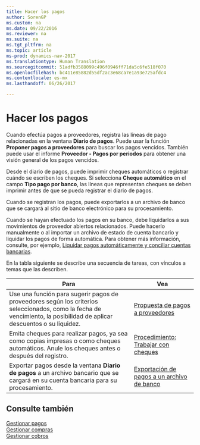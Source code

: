 ```yaml
---
title: Hacer los pagos
author: SorenGP
ms.custom: na
ms.date: 09/22/2016
ms.reviewer: na
ms.suite: na
ms.tgt_pltfrm: na
ms.topic: article
ms-prod: dynamics-nav-2017
ms.translationtype: Human Translation
ms.sourcegitcommit: 51adfb3588099c496f0946ff71da5c6fe518f070
ms.openlocfilehash: bc411e85882d55df2ac3e68ca7e1a93e725afdc4
ms.contentlocale: es-mx
ms.lasthandoff: 06/26/2017

---
```


# <a name="make-payments"></a>Hacer los pagos
Cuando efectúa pagos a proveedores, registra las líneas de pago relacionadas en la ventana **Diario de pagos**. Puede usar la función **Proponer pagos a proveedores** para buscar los pagos vencidos. También puede usar el informe **Proveedor - Pagos por periodos** para obtener una visión general de los pagos vencidos.

Desde el diario de pagos, puede imprimir cheques automáticos o registrar cuándo se escriben los cheques. Si selecciona **Cheque automático** en el campo **Tipo pago por banco**, las líneas que representan cheques se deben imprimir antes de que se pueda registrar el diario de pagos.

Cuando se registran los pagos, puede exportarlos a un archivo de banco que se cargará al sitio de banco electrónico para su procesamiento.

Cuando se hayan efectuado los pagos en su banco, debe liquidarlos a sus movimientos de proveedor abiertos relacionados. Puede hacerlo manualmente o al importar un archivo de estado de cuenta bancario y liquidar los pagos de forma automática. Para obtener más información, consulte, por ejemplo, [Liquidar pagos automáticamente y conciliar cuentas bancarias](receivables-apply-payments-auto-reconcile-bank-accounts.md).

En la tabla siguiente se describe una secuencia de tareas, con vínculos a temas que las describen.

|Para |Vea |
|---|----|
|Use una función para sugerir pagos de proveedores según los criterios seleccionados, como la fecha de vencimiento, la posibilidad de aplicar descuentos o su liquidez.|[Propuesta de pagos a proveedores](payables-how-suggest-vendor-payments.md)|
|Emita cheques para realizar pagos, ya sea como copias impresas o como cheques automáticos. Anule los cheques antes o después del registro.|[Procedimiento: Trabajar con cheques](payables-how-work-checks.md)|
|Exportar pagos desde la ventana **Diario de pagos** a un archivo bancario que se cargará en su cuenta bancaria para su procesamiento.|[Exportación de pagos a un archivo de banco](payables-how-export-payments-bank-file.md)|

## <a name="see-also"></a>Consulte también
[Gestionar pagos](payables-manage-payables.md)  
[Gestionar compras](purchasing-manage-purchasing.md)  
[Gestionar cobros](receivables-manage-receivables.md)

